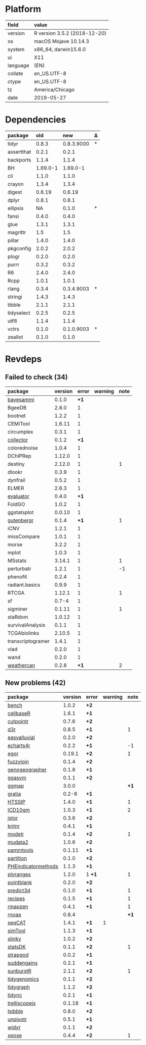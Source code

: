 # Platform

|field    |value                        |
|:--------|:----------------------------|
|version  |R version 3.5.2 (2018-12-20) |
|os       |macOS Mojave 10.14.3         |
|system   |x86_64, darwin15.6.0         |
|ui       |X11                          |
|language |(EN)                         |
|collate  |en_US.UTF-8                  |
|ctype    |en_US.UTF-8                  |
|tz       |America/Chicago              |
|date     |2019-05-27                   |

# Dependencies

|package    |old      |new        |Δ  |
|:----------|:--------|:----------|:--|
|tidyr      |0.8.3    |0.8.3.9000 |*  |
|assertthat |0.2.1    |0.2.1      |   |
|backports  |1.1.4    |1.1.4      |   |
|BH         |1.69.0-1 |1.69.0-1   |   |
|cli        |1.1.0    |1.1.0      |   |
|crayon     |1.3.4    |1.3.4      |   |
|digest     |0.6.19   |0.6.19     |   |
|dplyr      |0.8.1    |0.8.1      |   |
|ellipsis   |NA       |0.1.0      |*  |
|fansi      |0.4.0    |0.4.0      |   |
|glue       |1.3.1    |1.3.1      |   |
|magrittr   |1.5      |1.5        |   |
|pillar     |1.4.0    |1.4.0      |   |
|pkgconfig  |2.0.2    |2.0.2      |   |
|plogr      |0.2.0    |0.2.0      |   |
|purrr      |0.3.2    |0.3.2      |   |
|R6         |2.4.0    |2.4.0      |   |
|Rcpp       |1.0.1    |1.0.1      |   |
|rlang      |0.3.4    |0.3.4.9003 |*  |
|stringi    |1.4.3    |1.4.3      |   |
|tibble     |2.1.1    |2.1.1      |   |
|tidyselect |0.2.5    |0.2.5      |   |
|utf8       |1.1.4    |1.1.4      |   |
|vctrs      |0.1.0    |0.1.0.9003 |*  |
|zeallot    |0.1.0    |0.1.0      |   |

# Revdeps

## Failed to check (34)

|package                              |version |error  |warning |note |
|:------------------------------------|:-------|:------|:-------|:----|
|[bayesammi](failures.md#bayesammi)   |0.1.0   |__+1__ |        |     |
|BgeeDB                               |2.8.0   |1      |        |     |
|bootnet                              |1.2.2   |1      |        |     |
|CEMiTool                             |1.6.11  |1      |        |     |
|circumplex                           |0.3.1   |1      |        |     |
|[collector](failures.md#collector)   |0.1.2   |__+1__ |        |     |
|colorednoise                         |1.0.4   |1      |        |     |
|DChIPRep                             |1.12.0  |1      |        |     |
|destiny                              |2.12.0  |1      |        |1    |
|dlookr                               |0.3.9   |1      |        |     |
|dynfrail                             |0.5.2   |1      |        |     |
|ELMER                                |2.6.3   |1      |        |     |
|[evaluator](failures.md#evaluator)   |0.4.0   |__+1__ |        |     |
|FoldGO                               |1.0.2   |1      |        |     |
|ggstatsplot                          |0.0.10  |1      |        |     |
|[gutenbergr](failures.md#gutenbergr) |0.1.4   |__+1__ |        |1    |
|iCNV                                 |1.2.1   |1      |        |     |
|missCompare                          |1.0.1   |1      |        |     |
|morse                                |3.2.2   |1      |        |     |
|mplot                                |1.0.3   |1      |        |     |
|MSstats                              |3.14.1  |1      |        |1    |
|perturbatr                           |1.2.1   |1      |        |-1   |
|phenofit                             |0.2.4   |1      |        |     |
|radiant.basics                       |0.9.9   |1      |        |     |
|RTCGA                                |1.12.1  |1      |        |1    |
|sf                                   |0.7-4   |1      |        |     |
|sigminer                             |0.1.11  |1      |        |1    |
|staRdom                              |1.0.12  |1      |        |     |
|survivalAnalysis                     |0.1.1   |1      |        |     |
|TCGAbiolinks                         |2.10.5  |1      |        |     |
|transcriptogramer                    |1.4.1   |1      |        |     |
|vlad                                 |0.2.0   |1      |        |     |
|wand                                 |0.2.0   |1      |        |     |
|[weathercan](failures.md#weathercan) |0.2.8   |__+1__ |        |2    |

## New problems (42)

|package                                                |version |error    |warning |note   |
|:------------------------------------------------------|:-------|:--------|:-------|:------|
|[bench](problems.md#bench)                             |1.0.2   |__+2__   |        |       |
|[cellbaseR](problems.md#cellbaser)                     |1.6.1   |__+1__   |        |       |
|[cutpointr](problems.md#cutpointr)                     |0.7.6   |__+2__   |        |       |
|[d3r](problems.md#d3r)                                 |0.8.5   |__+1__   |        |1      |
|[easyalluvial](problems.md#easyalluvial)               |0.2.0   |__+2__   |        |       |
|[echarts4r](problems.md#echarts4r)                     |0.2.2   |__+1__   |        |-1     |
|[egor](problems.md#egor)                               |0.19.1  |__+2__   |        |1      |
|[fuzzyjoin](problems.md#fuzzyjoin)                     |0.1.4   |__+2__   |        |       |
|[genogeographer](problems.md#genogeographer)           |0.1.8   |__+1__   |        |       |
|[ggasym](problems.md#ggasym)                           |0.1.1   |__+2__   |        |       |
|[ggmap](problems.md#ggmap)                             |3.0.0   |         |        |__+1__ |
|[gratia](problems.md#gratia)                           |0.2-8   |__+1__   |        |       |
|[HTSSIP](problems.md#htssip)                           |1.4.0   |__+1__   |        |1      |
|[ICD10gm](problems.md#icd10gm)                         |1.0.3   |__+1__   |        |2      |
|[jstor](problems.md#jstor)                             |0.3.6   |__+2__   |        |       |
|[kntnr](problems.md#kntnr)                             |0.4.1   |__+1__   |        |       |
|[modelr](problems.md#modelr)                           |0.1.4   |__+2__   |        |1      |
|[mudata2](problems.md#mudata2)                         |1.0.6   |__+2__   |        |       |
|[pammtools](problems.md#pammtools)                     |0.1.11  |__+1__   |        |       |
|[partition](problems.md#partition)                     |0.1.0   |__+2__   |        |       |
|[PHEindicatormethods](problems.md#pheindicatormethods) |1.1.3   |__+1__   |        |       |
|[plyranges](problems.md#plyranges)                     |1.2.0   |1 __+1__ |        |1      |
|[pointblank](problems.md#pointblank)                   |0.2.0   |__+2__   |        |       |
|[predict3d](problems.md#predict3d)                     |0.1.0   |__+1__   |        |1      |
|[recipes](problems.md#recipes)                         |0.1.5   |__+1__   |        |1      |
|[rmapzen](problems.md#rmapzen)                         |0.4.1   |__+1__   |        |1      |
|[rnoaa](problems.md#rnoaa)                             |0.8.4   |         |        |__+1__ |
|[seqCAT](problems.md#seqcat)                           |1.4.1   |__+1__   |1       |       |
|[simTool](problems.md#simtool)                         |1.1.3   |__+1__   |        |       |
|[slinky](problems.md#slinky)                           |1.0.2   |__+2__   |        |       |
|[statsDK](problems.md#statsdk)                         |0.1.1   |__+2__   |        |1      |
|[strapgod](problems.md#strapgod)                       |0.0.2   |__+1__   |        |       |
|[suddengains](problems.md#suddengains)                 |0.2.1   |__+1__   |        |       |
|[sunburstR](problems.md#sunburstr)                     |2.1.1   |__+2__   |        |1      |
|[tidygenomics](problems.md#tidygenomics)               |0.1.1   |__+2__   |        |       |
|[tidygraph](problems.md#tidygraph)                     |1.1.2   |__+2__   |        |       |
|[tidync](problems.md#tidync)                           |0.2.1   |__+1__   |        |       |
|[trelliscopejs](problems.md#trelliscopejs)             |0.1.18  |__+1__   |        |       |
|[tsibble](problems.md#tsibble)                         |0.8.0   |__+2__   |        |       |
|[unpivotr](problems.md#unpivotr)                       |0.5.1   |__+1__   |        |       |
|[widyr](problems.md#widyr)                             |0.1.1   |__+2__   |        |       |
|[xpose](problems.md#xpose)                             |0.4.4   |__+2__   |        |1      |


